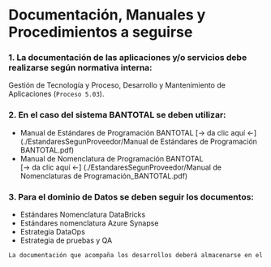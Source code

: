 # Documentación, Manuales y Procedimientos a seguirse


### 1. La documentación de las aplicaciones y/o servicios debe realizarse según normativa interna: 
Gestión de Tecnología y Proceso, Desarrollo y Mantenimiento de Aplicaciones (`Proceso 5.03`).

### 2. En el caso del sistema BANTOTAL se deben utilizar: 
- Manual de Estándares de Programación BANTOTAL
 [-> da clic aquí <-] (./EstandaresSegunProveedor/Manual de Estándares de Programación BANTOTAL.pdf) 
- Manual de Nomenclatura de Programación BANTOTAL  
[-> da clic aquí <-] (./EstandaresSegunProveedor/Manual de Nomenclaturas de Programación_BANTOTAL.pdf) 

### 3. Para el dominio de Datos se deben seguir los documentos:
- Estándares Nomenclatura DataBricks
- Estándares nomenclatura Azure Synapse
- Estrategia DataOps
- Estrategia de pruebas y QA

```bash
La documentación que acompaña los desarrollos deberá almacenarse en el repositorio oficial del Banco: GITLAB.
```
